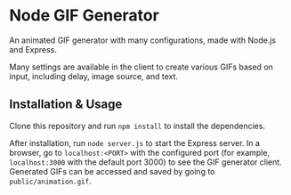 # Node GIF Generator
An animated GIF generator with many configurations, made with Node.js and Express.

Many settings are available in the client to create various GIFs based on input, including delay, image source, and text.

## Installation & Usage
Clone this repository and run `npm install` to install the dependencies.

After installation, run `node server.js` to start the Express server. In a browser, go to `localhost:<PORT>` with the configured port (for example, `localhost:3000` with the default port 3000) to see the GIF generator client. Generated GIFs can be accessed and saved by going to `public/animation.gif`.
